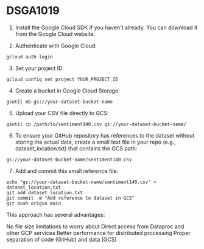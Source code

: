 # DSGA1019
1. Install the Google Cloud SDK if you haven't already. You can download it from the Google Cloud website.
   
2. Authenticate with Google Cloud:
```
gcloud auth login
```

3. Set your project ID:
```
gcloud config set project YOUR_PROJECT_ID
```

4. Create a bucket in Google Cloud Storage:
```
gsutil mb gs://your-dataset-bucket-name
```

5. Upload your CSV file directly to GCS:
```
gsutil cp /path/to/sentiment140.csv gs://your-dataset-bucket-name/
```

6. To ensure your GitHub repository has references to the dataset without storing the actual data, create a small text file in your repo (e.g., dataset_location.txt) that contains the GCS path:
```
gs://your-dataset-bucket-name/sentiment140.csv
```

7. Add and commit this small reference file:
```
echo "gs://your-dataset-bucket-name/sentiment140.csv" > dataset_location.txt
git add dataset_location.txt
git commit -m "Add reference to dataset in GCS"
git push origin main
```

This approach has several advantages:

No file size limitations to worry about
Direct access from Dataproc and other GCP services
Better performance for distributed processing
Proper separation of code (GitHub) and data (GCS)
